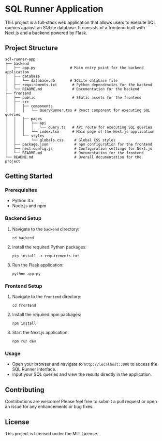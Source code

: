 # SQL Runner Application

This project is a full-stack web application that allows users to execute SQL queries against an SQLite database. It consists of a frontend built with Next.js and a backend powered by Flask.

## Project Structure

```
sql-runner-app
├── backend
│   ├── app.py                # Main entry point for the backend application
│   ├── database
│   │   └── database.db       # SQLite database file
│   ├── requirements.txt       # Python dependencies for the backend
│   └── README.md              # Documentation for the backend
├── frontend
│   ├── public                 # Static assets for the frontend
│   ├── src
│   │   ├── components
│   │   │   └── QueryRunner.tsx # React component for executing SQL queries
│   │   ├── pages
│   │   │   ├── api
│   │   │   │   └── query.ts   # API route for executing SQL queries
│   │   │   └── index.tsx      # Main page of the Next.js application
│   │   └── styles
│   │       └── globals.css     # Global CSS styles
│   ├── package.json            # npm configuration for the frontend
│   ├── next.config.js          # Configuration settings for Next.js
│   └── README.md               # Documentation for the frontend
└── README.md                   # Overall documentation for the project
```

## Getting Started

### Prerequisites

- Python 3.x
- Node.js and npm

### Backend Setup

1. Navigate to the `backend` directory:
   ```
   cd backend
   ```

2. Install the required Python packages:
   ```
   pip install -r requirements.txt
   ```

3. Run the Flask application:
   ```
   python app.py
   ```

### Frontend Setup

1. Navigate to the `frontend` directory:
   ```
   cd frontend
   ```

2. Install the required npm packages:
   ```
   npm install
   ```

3. Start the Next.js application:
   ```
   npm run dev
   ```

### Usage

- Open your browser and navigate to `http://localhost:3000` to access the SQL Runner interface.
- Input your SQL queries and view the results directly in the application.

## Contributing

Contributions are welcome! Please feel free to submit a pull request or open an issue for any enhancements or bug fixes.

## License

This project is licensed under the MIT License.